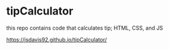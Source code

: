 # tipCalculator
this repo contains code that calculates tip; HTML, CSS, and JS


https://jsdavis92.github.io/tipCalculator/
